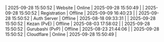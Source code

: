 | 2025-09-28 15:50:52 | Website | Online | 2025-09-28 15:50:49 |
| 2025-09-28 15:50:52 | Registration | Offline | 2025-09-09 16:40:23 |
| 2025-09-28 15:50:52 | Auth Server | Offline | 2025-08-18 09:33:31 |
| 2025-09-28 15:50:52 | Kezan (PvE) | Offline | 2025-08-03 17:58:02 |
| 2025-09-28 15:50:52 | Gurubashi (PvP) | Offline | 2025-08-23 21:44:06 |
| 2025-09-28 15:50:52 | Cloudflare | Online | 2025-09-28 15:50:49 |
